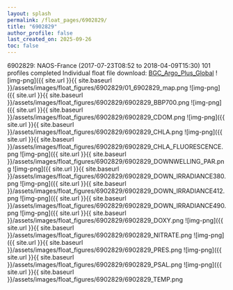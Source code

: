 ```yaml
---
layout: splash
permalink: /float_pages/6902829/
title: "6902829"
author_profile: false
last_created_on: 2025-09-26
toc: false
---
```

 
6902829: NAOS-France (2017-07-23T08:52 to 2018-04-09T15:30)
101 profiles completed
Individual float file download: [BGC_Argo_Plus_Global](https://ftp.soest.hawaii.edu/bgc_argo_plus/Individual_Floats/outliers_removed/6902829_Sprof_processed.nc)
![img-png]({{ site.url }}{{ site.baseurl }}/assets/images/float_figures/6902829/01_6902829_map.png
![img-png]({{ site.url }}{{ site.baseurl }}/assets/images/float_figures/6902829/6902829_BBP700.png
![img-png]({{ site.url }}{{ site.baseurl }}/assets/images/float_figures/6902829/6902829_CDOM.png
![img-png]({{ site.url }}{{ site.baseurl }}/assets/images/float_figures/6902829/6902829_CHLA.png
![img-png]({{ site.url }}{{ site.baseurl }}/assets/images/float_figures/6902829/6902829_CHLA_FLUORESCENCE.png
![img-png]({{ site.url }}{{ site.baseurl }}/assets/images/float_figures/6902829/6902829_DOWNWELLING_PAR.png
![img-png]({{ site.url }}{{ site.baseurl }}/assets/images/float_figures/6902829/6902829_DOWN_IRRADIANCE380.png
![img-png]({{ site.url }}{{ site.baseurl }}/assets/images/float_figures/6902829/6902829_DOWN_IRRADIANCE412.png
![img-png]({{ site.url }}{{ site.baseurl }}/assets/images/float_figures/6902829/6902829_DOWN_IRRADIANCE490.png
![img-png]({{ site.url }}{{ site.baseurl }}/assets/images/float_figures/6902829/6902829_DOXY.png
![img-png]({{ site.url }}{{ site.baseurl }}/assets/images/float_figures/6902829/6902829_NITRATE.png
![img-png]({{ site.url }}{{ site.baseurl }}/assets/images/float_figures/6902829/6902829_PRES.png
![img-png]({{ site.url }}{{ site.baseurl }}/assets/images/float_figures/6902829/6902829_PSAL.png
![img-png]({{ site.url }}{{ site.baseurl }}/assets/images/float_figures/6902829/6902829_TEMP.png
